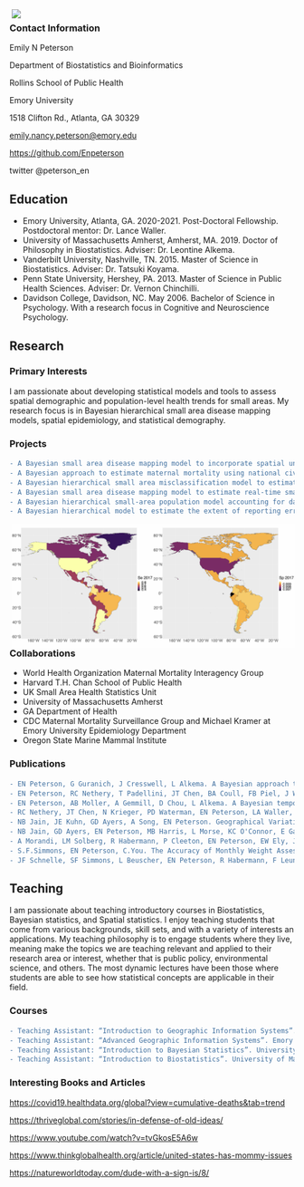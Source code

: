 
<img src="https://user-images.githubusercontent.com/22241996/142932625-36ddf5b9-1f96-423f-996c-f78e69f9b6b1.jpg" width="500" align = "right">

### Contact Information

Emily N Peterson

Department of Biostatistics and Bioinformatics

Rollins School of Public Health

Emory University

1518 Clifton Rd., Atlanta, GA 30329

emily.nancy.peterson@emory.edu

https://github.com/Enpeterson

 twitter @peterson_en


## Education
- Emory University, Atlanta, GA. 2020-2021. Post-Doctoral Fellowship. Postdoctoral mentor: Dr. Lance Waller.
- University of Massachusetts Amherst, Amherst, MA. 2019. Doctor of Philosophy in Biostatistics. Adviser: Dr. Leontine Alkema.
- Vanderbilt University, Nashville, TN. 2015. Master of Science in Biostatistics. Adviser: Dr. Tatsuki Koyama.
- Penn State University, Hershey, PA. 2013. Master of Science in Public Health Sciences. Adviser: Dr. Vernon Chinchilli.
- Davidson College, Davidson, NC. May 2006. Bachelor of Science in Psychology. With a research focus in Cognitive and Neuroscience Psychology.



## Research


### Primary Interests
I am passionate about developing statistical models and tools to assess spatial demographic and population-level health trends for small areas. My research focus is in Bayesian hierarchical small area disease mapping models, spatial epidemiology, and statistical demography.



### Projects
```diff
- A Bayesian small area disease mapping model to incorporate spatial uncertainty associated with small area population counts.
- A Bayesian approach to estimate maternal mortality using national civil registration vital statistics data accounting for reporting errors. 
- A Bayesian hierarchical small area misclassification model to estimate extent of misclassification errors of maternal mortality by U.S. Pregnancy Mortality Surveillance Systems. 
- A Bayesian small area disease mapping model to estimate real-time small area estimates of crisis related deaths using innovative social mobility data
- A Bayesian hierarchical small-area population model accounting for data source specific methods from American Community Survey, Population Estimates Program, and Decennial Census data.
- A Bayesian hierarchical model to estimate the extent of reporting errors of maternal mortality by national vital registration systems
```
<img src="https://github.com/Enpeterson/enpeterson.github.io/blob/main/docs/bmismaps.jpg" width="500" align = "right">


### Collaborations

- World Health Organization Maternal Mortality Interagency Group
- Harvard T.H. Chan School of Public Health
- UK Small Area Health Statistics Unit
- University of Massachusetts Amherst
- GA Department of Health
- CDC Maternal Mortality Surveillance Group and Michael Kramer at Emory University Epidemiology Department 
- Oregon State Marine Mammal Institute


### Publications
```diff
- EN Peterson, G Guranich, J Cresswell, L Alkema. A Bayesian approach to estimate maternal mortality using national civil registration vital statistics data accounting for misclassification errors. (In progress).
- EN Peterson, RC Nethery, T Padellini, JT Chen, BA Coull, FB Piel, J Wakefield, M Blangiardo, L Waller. A Bayesian hierarchical small-area population model accounting for data source specific methodologies from American Community Survey, Population Estimates Program, and Decennial Census data. Journal of Applied Statistics (submitted).
- EN Peterson, AB Moller, A Gemmill, D Chou, L Alkema. A Bayesian temporal hierarchical model to assess levels of misclassification error in national vital registration maternal mortality data. Statistics in Medicine (accepted).
- RC Nethery, JT Chen, N Krieger, PD Waterman, EN Peterson, LA Waller, BA Coull. Statistical implications of endogeneity induced by residential segregation in small-area modelling of health inequities. The American Statistician (accepted).
- NB Jain, JE Kuhn, GD Ayers, A Song, EN Peterson. Geographical Variation in Rates of Shoulder and Knee Arthroscopy in U.S. States and Relationship to Orthopedist Density in Surgeon Volume. JAMA. 2019. 11; 2(12).  doi: 10.1001/jamanetworkopen.2019.17315
- NB Jain, GD Ayers, EN Peterson, MB Harris, L Morse, KC O'Connor, E Garshick.  Traumatic spinal cord injury in the United States, 1993-2012. JAMA. 2015. 9;313(22). 2236-43.
- A Morandi, LM Solberg, R Habermann, P Cleeton, EN Peterson, EW Ely, J Schnelle. Documentation and Management of Words Associated with Delirium Among Elderly Patients in Postacute Care: A Pilot Investigation. JAMDA. 2009. 34-339.
- S.F.Simmons, EN Peterson, C.You. The Accuracy of Monthly Weight Assessments in Nursing Homes: Implications for the Identification of Weight Loss. Journal of Nutrition, Health and Aging. 2009. 13, 3, 284-288.
- JF Schnelle, SF Simmons, L Beuscher, EN Peterson, R Habermann, F Leung. Prevalence of Constipation Symptoms in Nursing Home Residents. Journal of Gerontology. 2009.
```

## Teaching
I am passionate about teaching introductory courses in Biostatistics, Bayesian statistics, and Spatial statistics. I enjoy teaching students that come from various backgrounds, skill sets, and with a variety of interests an applications. My teaching philosophy is to engage students where they live, meaning make the topics we are teaching relevant and applied to their research area or interest, whether that is public policy, environmental science, and others. The most dynamic lectures have been those where students are able to see how statistical concepts are applicable in their field. 

### Courses 
```diff
- Teaching Assistant: “Introduction to Geographic Information Systems”. Emory University. INFO 530. Fall 2021.
- Teaching Assistant: “Advanced Geographic Information Systems”. Emory University. INFO 532. Fall 2021.
- Teaching Assistant: “Introduction to Bayesian Statistics”. University of Massachusetts.  BIOS 697. Spring 2017.
- Teaching Assistant: “Introduction to Biostatistics”. University of Massachusetts. BIOSTATS 540. Spring 2016.
```

### Interesting Books and Articles
https://covid19.healthdata.org/global?view=cumulative-deaths&tab=trend

https://thriveglobal.com/stories/in-defense-of-old-ideas/

https://www.youtube.com/watch?v=tvGkosE5A6w

https://www.thinkglobalhealth.org/article/united-states-has-mommy-issues

https://natureworldtoday.com/dude-with-a-sign-is/8/
